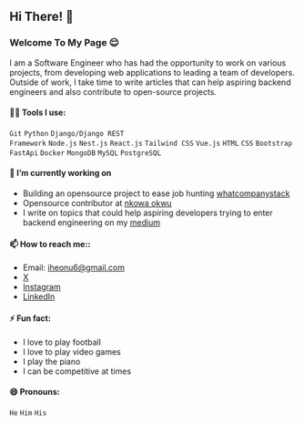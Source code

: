 ## Hi There! 👋

### Welcome To My Page 😌
I am a Software Engineer who has had the opportunity to work on various projects, from developing web applications to leading a team of developers. Outside of work, I take time to write articles that can help aspiring backend engineers and also contribute to open-source projects.

#### 👨‍💻 Tools I use: 
<code>Git</code> <code>Python</code> <code>Django/Django REST Framework</code> <code>Node.js</code> <code>Nest.js</code> <code>React.js</code> <code>Tailwind CSS</code> <code>Vue.js</code> <code>HTML</code> <code>CSS</code> <code>Bootstrap</code> <code>FastApi</code> <code>Docker</code> <code>MongoDB</code> <code>MySQL</code> <code>PostgreSQL</code>

#### 🔭 I’m currently working on
- Building an opensource project to ease job hunting <a href="https://github.com/jovialcore/whatcompstack-BE">whatcompanystack</a>
- Opensource contributor at <a href="https://nkowaokwu.com/home">nkowa okwu</a>
- I write on topics that could help aspiring developers trying to enter backend engineering on my [medium](https://medium.com/@iheonu_)

#### 📫 How to reach me::
- Email: iheonu6@gmail.com
- [X](https://twitter.com/danieliheonu)
- [Instagram](https://www.instagram.com/iheonu_)
- [LinkedIn](https://www.linkedin.com/in/danieliheonu)

#### ⚡ Fun fact:
- I love to play football
- I love to play video games
- I play the piano
- I can be competitive at times

#### 😄 Pronouns:
<code>He</code> <code>Him</code> <code>His</code>

<!--
**danieldutcum/danieldutcum** is a ✨ _special_ ✨ repository because its `README.md` (this file) appears on your GitHub profile.

Here are some ideas to get you started:

- 🔭 I’m currently working on ...
- 🌱 I’m currently learning ...
- 👯 I’m looking to collaborate on ...
- 🤔 I’m looking for help with ...
- 💬 Ask me about ...
- 📫 How to reach me: ...
- 😄 Pronouns: ...
- ⚡ Fun fact: ...
-->
